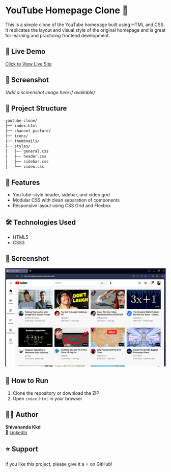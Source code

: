 # YouTube Homepage Clone 🎥

This is a simple clone of the YouTube homepage built using HTML and CSS.  
It replicates the layout and visual style of the original homepage and is great for learning and practicing frontend development.

## 🔗 Live Demo
[Click to View Live Site](https://shiva-kkd.github.io/youtube-clone/)

## 📸 Screenshot
*(Add a screenshot image here if available)*

## 📁 Project Structure

```
youtube-clone/
├── index.html
├── channel picture/
├── icons/
├── thumbnails/
├── styles/
│   ├── general.css
│   ├── header.css
│   ├── sidebar.css
│   └── video.css
```

## 🚀 Features
- YouTube-style header, sidebar, and video grid
- Modular CSS with clean separation of components
- Responsive layout using CSS Grid and Flexbox

## 🛠️ Technologies Used
- HTML5
- CSS3

## 📸 Screenshot
![Homepage Preview](./thumbnails/homepage-preview.png)

## 📌 How to Run
1. Clone the repository or download the ZIP
2. Open `index.html` in your browser

## 👨‍💻 Author
**Shivananda Kkd**  
🔗 [LinkedIn](https://www.linkedin.com/in/shivananda-kokkada-96813a293)

## ⭐ Support
If you like this project, please give it a ⭐ on GitHub!